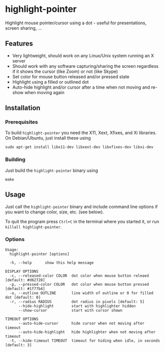 # highlight-pointer

Highlight mouse pointer/cursor using a dot - useful for presentations,
screen sharing, ...

## Features

- Very lightweight, should work on any Linux/Unix system running an X
  server
- Should work with any software capturing/sharing the screen
  regardless if it shows the cursor (like Zoom) or not (like Skype)
- Set color for mouse button released and/or pressed state
- Highlight using a filled or outlined dot
- Auto-hide highlight and/or cursor after a time when not moving and
  re-show when moving again

## Installation

### Prerequisites

To build `highlight-pointer` you need the X11, Xext, Xfixes, and Xi
libraries. On Debian/Ubuntu, just install these using

```
sudo apt-get install libx11-dev libxext-dev libxfixes-dev libxi-dev
```

### Building

Just build the `highlight-pointer` binary using

```
make
```

## Usage

Just call the `highlight-pointer` binary and include command line
options if you want to change color, size, etc. (see below).

To quit the program press `Ctrl+C` in the terminal where you started
it, or run `killall highlight-pointer`.

### Options

```
Usage:
  highlight-pointer [options]

  -h, --help      show this help message

DISPLAY OPTIONS
  -c, --released-color COLOR  dot color when mouse button releaed [default: #d62728]
  -p, --pressed-color COLOR   dot color when mouse button pressed [default: #1f77b4]
  -o, --outline OUTLINE       line width of outline or 0 for filled dot [default: 0]
  -r, --radius RADIUS         dot radius in pixels [default: 5]
      --hide-highlight        start with highlighter hidden
      --show-cursor           start with cursor shown

TIMEOUT OPTIONS
      --auto-hide-cursor      hide cursor when not moving after timeout
      --auto-hide-highlight   hide highlighter when not moving after timeout
  -t, --hide-timeout TIMEOUT  timeout for hiding when idle, in seconds [default: 3]
```
